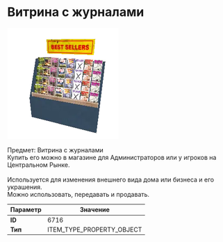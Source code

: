# Витрина с журналами

![Item Image](../img/6716.webp?raw=true)

Предмет: Витрина с журналами<br>Купить его можно в магазине для Администраторов или у игроков на Центральном Рынке.<br><br>Используется для изменения внешнего вида дома или бизнеса и его украшения.<br>Можно использовать, передавать и продавать.


| Параметр | Значение |
|----------|----------|
| **ID** | 6716 |
| **Тип** | ITEM_TYPE_PROPERTY_OBJECT |

